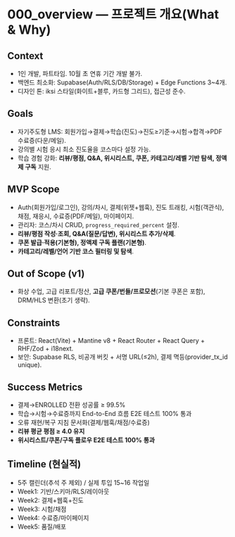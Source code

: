 # 000_overview — 프로젝트 개요(What & Why)

## Context
- 1인 개발, 파트타임. 10월 초 연휴 기간 개발 불가.
- 백엔드 최소화: Supabase(Auth/RLS/DB/Storage) + Edge Functions 3~4개.
- 디자인 톤: iksi 스타일(화이트+블루, 카드형 그리드), 접근성 준수.

## Goals
- 자기주도형 LMS: 회원가입→결제→학습(진도)→진도≥기준→시험→합격→PDF 수료증(다운/메일).
- 강의별 시험 응시 최소 진도율을 코스마다 설정 가능.
- 학습 경험 강화: **리뷰/평점, Q&A, 위시리스트, 쿠폰, 카테고리/레벨 기반 탐색, 정액제 구독** 지원.

## MVP Scope
- Auth(회원가입/로그인), 강의/차시, 결제(위젯+웹훅), 진도 트래킹, 시험(객관식), 채점, 재응시, 수료증(PDF/메일), 마이페이지.
- 관리자: 코스/차시 CRUD, `progress_required_percent` 설정.
- **리뷰/평점 작성·조회, Q&A(질문/답변), 위시리스트 추가/삭제**.
- **쿠폰 발급·적용(기본형), 정액제 구독 플랜(기본형)**.
- **카테고리/레벨/언어 기반 코스 필터링 및 탐색**.

## Out of Scope (v1)
- 화상 수업, 고급 리포트/정산, **고급 쿠폰/번들/프로모션**(기본 쿠폰은 포함), DRM/HLS 변환(초기 생략).

## Constraints
- 프론트: React(Vite) + Mantine v8 + React Router + React Query + RHF/Zod + i18next.
- 보안: Supabase RLS, 비공개 버킷 + 서명 URL(≤2h), 결제 멱등(provider_tx_id unique).

## Success Metrics
- 결제→ENROLLED 전환 성공률 ≥ 99.5%
- 학습→시험→수료증까지 End-to-End 흐름 E2E 테스트 100% 통과
- 오류 재현/복구 지침 문서화(결제/웹훅/채점/수료증)
- **리뷰 평균 평점 ≥ 4.0 유지**
- **위시리스트/쿠폰/구독 플로우 E2E 테스트 100% 통과**

## Timeline (현실적)
- 5주 캘린더(추석 주 제외) / 실제 투입 15~16 작업일
- Week1: 기반/스키마/RLS/레이아웃  
- Week2: 결제+웹훅+진도  
- Week3: 시험/채점  
- Week4: 수료증/마이페이지  
- Week5: 품질/배포
